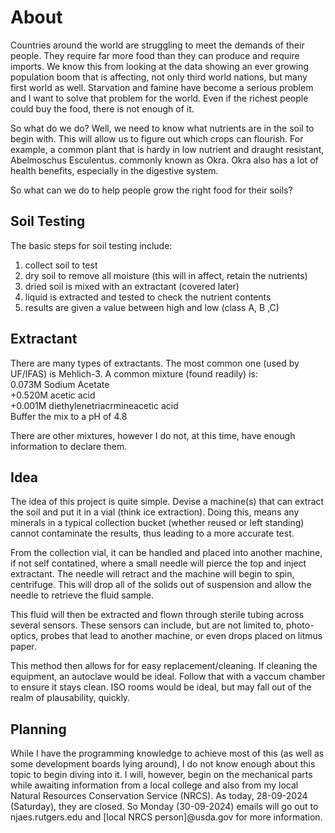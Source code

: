 # About

Countries around the world are struggling to meet the demands of their people.
They require far more food than they can produce and require imports. We know
this from looking at the data showing an ever growing population boom that is
affecting, not only third world nations, but many first world as well.
Starvation and famine have become a serious problem and I want to solve that
problem for the world. Even if the richest people could buy the food, there is
not enough of it.  

So what do we do? Well, we need to know what nutrients are in the soil to begin
with. This will allow us to figure out which crops can flourish. For example, a
common plant that is hardy in low nutrient and draught resistant, Abelmoschus
Esculentus. commonly known as Okra. Okra also has a lot of health benefits,
especially in the digestive system. 

So what can we do to help people grow the right food for their soils?

## Soil Testing

The basic steps for soil testing include:  
1. collect soil to test  
2. dry soil to remove all moisture (this will in affect, retain the nutrients)  
3. dried soil is mixed with an extractant (covered later)  
4. liquid is extracted and tested to check the nutrient contents  
5. results are given a value between high and low (class A, B ,C)  

## Extractant

There are many types of extractants. The most common one (used by UF/IFAS) is
Mehlich-3. A common mixture (found readily) is:  
 0.073M Sodium Acetate  
+0.520M  acetic acid  
+0.001M diethylenetriacrmineacetic acid  
Buffer the mix to a pH of 4.8  

There are other mixtures, however I do not, at this time, have enough
information to declare them. 

## Idea

The idea of this project is quite simple. Devise a machine(s) that can extract
the soil and put it in a vial (think ice extraction). Doing this, means any
minerals in a typical collection bucket (whether reused or left standing) cannot
contaminate the results, thus leading to a more accurate test. 

From the collection vial, it can be handled and placed into another machine, if
not self contatined, where a small needle will pierce the top and inject
extractant. The needle will retract and the machine will begin to spin,
centrifuge. This will drop all of the solids out of suspension and allow the
needle to retrieve the fluid sample.

This fluid will then be extracted and flown through sterile tubing across
several sensors. These sensors can include, but are not limited to, 
photo-optics, probes that lead to another machine, or even drops placed on
litmus paper. 

This method then allows for for easy replacement/cleaning. If cleaning the
equipment, an autoclave would be ideal. Follow that with a vaccum chamber to
ensure it stays clean. ISO rooms would be ideal, but may fall out of the realm
of plausability, quickly.

## Planning

While I have the programming knowledge to achieve most of this (as well as some
development boards lying around), I do not know enough about this topic to begin
diving into it. I will, however, begin on the mechanical parts while awaiting
information from a local college and also from my local Natural Resources
Conservation Service (NRCS). As today, 28-09-2024 (Saturday), they are closed.
So Monday (30-09-2024) emails will go out to njaes.rutgers.edu and 
[local NRCS person]@usda.gov for more information.


